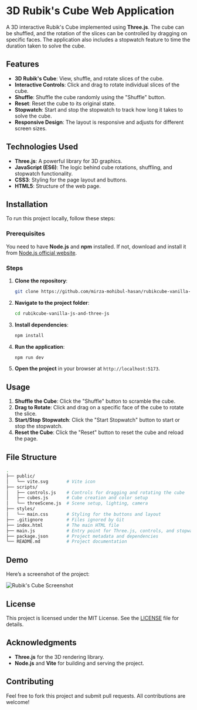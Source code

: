# 3D Rubik's Cube Web Application

A 3D interactive Rubik's Cube implemented using **Three.js**. The cube can be shuffled, and the rotation of the slices can be controlled by dragging on specific faces. The application also includes a stopwatch feature to time the duration taken to solve the cube.

## Features

- **3D Rubik's Cube**: View, shuffle, and rotate slices of the cube.
- **Interactive Controls**: Click and drag to rotate individual slices of the cube.
- **Shuffle**: Shuffle the cube randomly using the "Shuffle" button.
- **Reset**: Reset the cube to its original state.
- **Stopwatch**: Start and stop the stopwatch to track how long it takes to solve the cube.
- **Responsive Design**: The layout is responsive and adjusts for different screen sizes.

## Technologies Used

- **Three.js**: A powerful library for 3D graphics.
- **JavaScript (ES6)**: The logic behind cube rotations, shuffling, and stopwatch functionality.
- **CSS3**: Styling for the page layout and buttons.
- **HTML5**: Structure of the web page.

## Installation

To run this project locally, follow these steps:

### Prerequisites

You need to have **Node.js** and **npm** installed. If not, download and install it from [Node.js official website](https://nodejs.org/).

### Steps

1. **Clone the repository**:

   ```bash
   git clone https://github.com/mirza-mohibul-hasan/rubikcube-vanilla-js-and-three-js.git
   ```

2. **Navigate to the project folder**:

   ```bash
   cd rubikcube-vanilla-js-and-three-js
   ```

3. **Install dependencies**:

   ```bash
   npm install
   ```

4. **Run the application**:

   ```bash
   npm run dev
   ```

5. **Open the project** in your browser at `http://localhost:5173`.

## Usage

1. **Shuffle the Cube**: Click the "Shuffle" button to scramble the cube.
2. **Drag to Rotate**: Click and drag on a specific face of the cube to rotate the slice.
3. **Start/Stop Stopwatch**: Click the "Start Stopwatch" button to start or stop the stopwatch.
4. **Reset the Cube**: Click the "Reset" button to reset the cube and reload the page.

## File Structure

```bash
.
├── public/
│   └── vite.svg       # Vite icon
├── scripts/
│   ├── controls.js    # Controls for dragging and rotating the cube
│   ├── cubes.js       # Cube creation and color setup
│   └── threeScene.js  # Scene setup, lighting, camera
├── styles/
│   └── main.css       # Styling for the buttons and layout
├── .gitignore         # Files ignored by Git
├── index.html         # The main HTML file
├── main.js            # Entry point for Three.js, controls, and stopwatch logic
├── package.json       # Project metadata and dependencies
└── README.md          # Project documentation
```

## Demo

Here’s a screenshot of the project:

![Rubik's Cube Screenshot](https://i.ibb.co.com/G7B2n2y/Screenshot-2024-10-06-192617.png)

## License

This project is licensed under the MIT License. See the [LICENSE](LICENSE) file for details.

## Acknowledgments

- **Three.js** for the 3D rendering library.
- **Node.js** and **Vite** for building and serving the project.

## Contributing

Feel free to fork this project and submit pull requests. All contributions are welcome!
